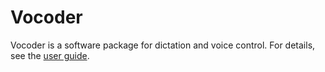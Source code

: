 # Vocoder

Vocoder is a software package for dictation and voice control. For details, see the [user guide](./docs/user-guide.md).

